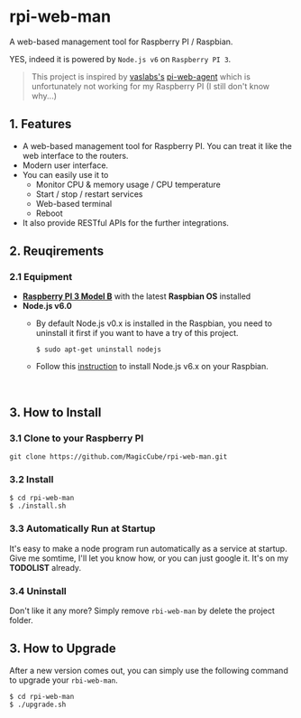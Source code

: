 # rpi-web-man
A web-based management tool for Raspberry PI / Raspbian.

YES, indeed it is powered by `Node.js v6` on `Raspberry PI 3`.

>  This project is inspired by [vaslabs's](https://github.com/vaslabs) [pi-web-agent](https://github.com/vaslabs/pi-web-agent/wiki/A-web-application-agent-for-the-Raspberry-Pi) which is unfortunately not working for my Raspberry PI (I still don't know why...)



## 1. Features

* A web-based management tool for Raspberry PI. You can treat it like the web interface to the routers.
* Modern user interface.
* You can easily use it to
  * Monitor CPU & memory usage / CPU temperature
  * Start / stop / restart services
  * Web-based terminal
  * Reboot
* It also provide RESTful APIs for the further integrations.



## 2. Reuqirements
### 2.1 Equipment
* [**Raspberry PI 3 Model B**](https://www.raspberrypi.org/products/raspberry-pi-3-model-b/) with the latest **Raspbian OS** installed
* **Node.js v6.0**
  + By default Node.js v0.x is installed in the Raspbian, you need to uninstall it first if you want to have a try of this project.

    ```shell
    $ sudo apt-get uninstall nodejs
    ```

  + Follow this [instruction](https://nodejs.org/en/download/package-manager/#debian-and-ubuntu-based-linux-distributions) to install Node.js v6.x on your Raspbian.

    ​


## 3. How to Install

### 3.1 Clone to your Raspberry PI

```shell
git clone https://github.com/MagicCube/rpi-web-man.git
```

### 3.2 Install

```shell
$ cd rpi-web-man
$ ./install.sh
```

### 3.3 Automatically Run at Startup

It's easy to make a node program run automatically as a service at startup. Give me somtime, I'll let you know how, or you can just google it. It's on my **TODOLIST** already.

### 3.4 Uninstall

Don't like it any more? Simply remove  `rbi-web-man` by delete the project folder.

### 

## 3. How to Upgrade

After a new version comes out, you can simply use the following command to upgrade your `rbi-web-man`.

```shell
$ cd rpi-web-man
$ ./upgrade.sh
```